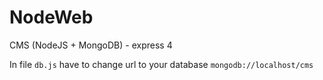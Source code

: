 # NodeWeb
CMS (NodeJS + MongoDB) - express 4

In file <code>db.js</code> have to change url to your database <code>mongodb://localhost/cms</code>


